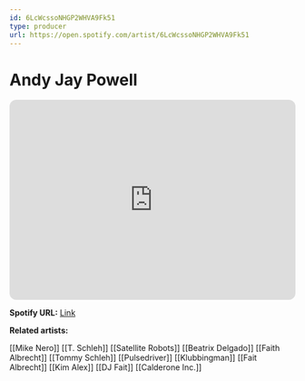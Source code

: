 ```yaml
---
id: 6LcWcssoNHGP2WHVA9Fk51
type: producer
url: https://open.spotify.com/artist/6LcWcssoNHGP2WHVA9Fk51
---
```

# Andy Jay Powell

<iframe style="border-radius:12px" src="https://open.spotify.com/embed/artist/6LcWcssoNHGP2WHVA9Fk51" width="100%" height="352" frameBorder="0" allowfullscreen="" allow="autoplay; clipboard-write; encrypted-media; fullscreen; picture-in-picture" loading="lazy"></iframe>

**Spotify URL:** [Link](https://open.spotify.com/artist/6LcWcssoNHGP2WHVA9Fk51)

**Related artists:**

[[Mike Nero]]
[[T. Schleh]]
[[Satellite Robots]]
[[Beatrix Delgado]]
[[Faith Albrecht]]
[[Tommy Schleh]]
[[Pulsedriver]]
[[Klubbingman]]
[[Fait Albrecht]]
[[Kim Alex]]
[[DJ Fait]]
[[Calderone Inc.]]

